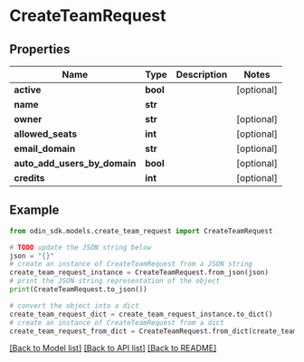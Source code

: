# CreateTeamRequest


## Properties

Name | Type | Description | Notes
------------ | ------------- | ------------- | -------------
**active** | **bool** |  | [optional] 
**name** | **str** |  | 
**owner** | **str** |  | [optional] 
**allowed_seats** | **int** |  | [optional] 
**email_domain** | **str** |  | [optional] 
**auto_add_users_by_domain** | **bool** |  | [optional] 
**credits** | **int** |  | [optional] 

## Example

```python
from odin_sdk.models.create_team_request import CreateTeamRequest

# TODO update the JSON string below
json = "{}"
# create an instance of CreateTeamRequest from a JSON string
create_team_request_instance = CreateTeamRequest.from_json(json)
# print the JSON string representation of the object
print(CreateTeamRequest.to_json())

# convert the object into a dict
create_team_request_dict = create_team_request_instance.to_dict()
# create an instance of CreateTeamRequest from a dict
create_team_request_from_dict = CreateTeamRequest.from_dict(create_team_request_dict)
```
[[Back to Model list]](../README.md#documentation-for-models) [[Back to API list]](../README.md#documentation-for-api-endpoints) [[Back to README]](../README.md)


